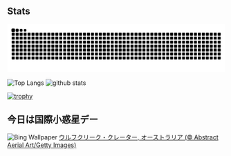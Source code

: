 ## Stats
<picture>
  <source media="(prefers-color-scheme: dark)" srcset="https://raw.githubusercontent.com/ba230t/ba230t/output/github-contribution-grid-snake-dark.svg">
  <source media="(prefers-color-scheme: light)" srcset="https://raw.githubusercontent.com/ba230t/ba230t/output/github-contribution-grid-snake.svg">
  <img alt="github contribution grid snake animation" src="https://raw.githubusercontent.com/ba230t/ba230t/output/github-contribution-grid-snake.svg">
</picture>

<p align="left">
  <img alt="Top Langs" height="150px" src="https://github-readme-stats.vercel.app/api/top-langs/?username=ba230t&layout=compact&theme=transparent" />
  <img alt="github stats" height="150px" src="https://github-readme-stats.vercel.app/api?username=ba230t&theme=transparent" />
</p>

[![trophy](https://github-profile-trophy.vercel.app/?username=ba230t&theme=transparent&column=7)](https://github.com/ryo-ma/github-profile-trophy)


<!-- Bing Wallpaper Start -->
## 今日は国際小惑星デー
![Bing Wallpaper](https://www.bing.com/th?id=OHR.WolfeCrater_JA-JP6958421820_1920x1080.jpg&rf=LaDigue_1920x1080.jpg&pid=hp)
[ウルフクリーク・クレーター, オーストラリア (© Abstract Aerial Art/Getty Images)](https://www.bing.com/search?q=%E3%82%A6%E3%83%AB%E3%83%95%E3%82%AF%E3%83%AA%E3%83%BC%E3%82%AF%E3%83%BB%E3%82%AF%E3%83%AC%E3%83%BC%E3%82%BF%E3%83%BC%2c+%E3%82%AA%E3%83%BC%E3%82%B9%E3%83%88%E3%83%A9%E3%83%AA%E3%82%A2&form=hpcapt&filters=HpDate%3a%2220250629_1500%22)
<!-- Bing Wallpaper End -->
